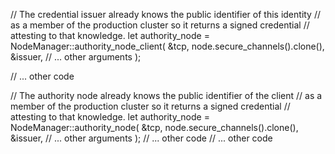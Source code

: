 // The credential issuer already knows the public identifier of this identity
// as a member of the production cluster so it returns a signed credential
// attesting to that knowledge.
let authority_node = NodeManager::authority_node_client(
    &tcp,
    node.secure_channels().clone(),
    &issuer,
    // ... other arguments
);

// ... other code

// The authority node already knows the public identifier of the client
// as a member of the production cluster so it returns a signed credential
// attesting to that knowledge.
let authority_node = NodeManager::authority_node(
    &tcp,
    node.secure_channels().clone(),
    &issuer,
    // ... other arguments
);
// ... other code
// ... other code
